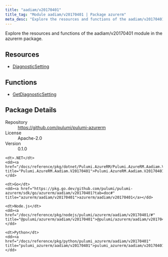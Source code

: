 ```yaml
---
title: "aadiam/v20170401"
title_tag: "Module aadiam/v20170401 | Package azurerm"
meta_desc: "Explore the resources and functions of the aadiam/v20170401 module in the azurerm package."
---
```


<!-- WARNING: this file was generated by Pulumi Docs Generator. -->
<!-- Do not edit by hand unless you're certain you know what you are doing! -->

Explore the resources and functions of the aadiam/v20170401 module in the azurerm package.

<h2 id="resources">Resources</h2>
<ul class="api">
    <li><a href="diagnosticsetting" title="DiagnosticSetting"><span class="symbol resource"></span>DiagnosticSetting</a></li>
</ul>

<h2 id="functions">Functions</h2>
<ul class="api">
    <li><a href="getdiagnosticsetting" title="GetDiagnosticSetting"><span class="symbol function"></span>GetDiagnosticSetting</a></li>
</ul>

<h2 id="package-details">Package Details</h2>
<dl class="package-details">
	<dt>Repository</dt>
	<dd><a href="https://github.com/pulumi/pulumi-azurerm">https://github.com/pulumi/pulumi-azurerm</a></dd>
	<dt>License</dt>
	<dd>Apache-2.0</dd>
	<dt>Version</dt>
	<dd>0.1.0</dd>
</dl>



<dl class="tabular">

    <dt>.NET</dt>
    <dd><a href="/docs/reference/pkg/dotnet/Pulumi.AzureRM/Pulumi.AzureRM.Aadiam.V20170401.html" title="Pulumi.AzureRM.Aadiam.V20170401">Pulumi.AzureRM.Aadiam.V20170401</a></dd>

    <dt>Go</dt>
    <dd><a href="https://pkg.go.dev/github.com/pulumi/pulumi-azurerm/sdk/go/azurerm/aadiam/v20170401?tab=doc#" title="azurerm/aadiam/v20170401">azurerm/aadiam/v20170401</a></dd>

    <dt>Node.js</dt>
    <dd><a href="/docs/reference/pkg/nodejs/pulumi/azurerm/aadiam/v20170401/#" title="@pulumi/azurerm/aadiam/v20170401">@pulumi/azurerm/aadiam/v20170401</a></dd>

    <dt>Python</dt>
    <dd><a href="/docs/reference/pkg/python/pulumi_azurerm/aadiam/v20170401" title="pulumi_azurerm/aadiam/v20170401">pulumi_azurerm/aadiam/v20170401</a></dd>

</dl>

